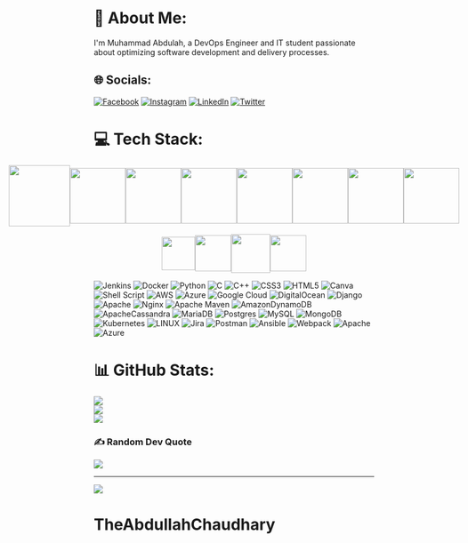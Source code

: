 # 💫 About Me:
I'm Muhammad Abdulah, a DevOps Engineer and IT student passionate about optimizing software development and delivery processes.


## 🌐 Socials:
[![Facebook](https://img.shields.io/badge/Facebook-%231877F2.svg?logo=Facebook&logoColor=white)](https://facebook.com/theabdullahchaudhary) [![Instagram](https://img.shields.io/badge/Instagram-%23E4405F.svg?logo=Instagram&logoColor=white)](https://instagram.com/theabdullahchaudhary) [![LinkedIn](https://img.shields.io/badge/LinkedIn-%230077B5.svg?logo=linkedin&logoColor=white)](https://linkedin.com/in/in/muhammad-abdullah-devops-engineer/) [![Twitter](https://img.shields.io/badge/Twitter-%231DA1F2.svg?logo=Twitter&logoColor=white)](https://twitter.com/@theabdullahch) 

# 💻 Tech Stack:
<div style="display: flex; align-items: center; justify-content: center;">
    <a href="https://www.docker.com/" target="_blank">
        <img src="https://raw.githubusercontent.com/itsksaurabh/itsksaurabh/master/assets/docker.gif" height="110" />
    </a>
    <a href="https://aws.amazon.com/" target="_blank">
        <img src="https://raw.githubusercontent.com/itsksaurabh/itsksaurabh/master/assets/aws.gif" height="100" />
    </a>
    <a href="https://kubernetes.io/" target="_blank">
        <img src="https://raw.githubusercontent.com/itsksaurabh/itsksaurabh/master/assets/k8s.gif" height="100" />
    </a>
    <a href="https://www.terraform.io/" target="_blank">
        <img src="https://raw.githubusercontent.com/itsksaurabh/itsksaurabh/master/assets/terraform.gif" height="100" />
    </a>
    <a href="https://github.com/itsksaurabh/itsksaurabh/blob/master/assets/grafana.gif" target="_blank">
        <img src="https://github.com/itsksaurabh/itsksaurabh/blob/master/assets/grafana.gif?raw=true" height="100" />
    </a>
    <a href="https://github.com/itsksaurabh/itsksaurabh/blob/master/assets/helm.gif" target="_blank">
        <img src="https://github.com/itsksaurabh/itsksaurabh/blob/master/assets/helm.gif?raw=true" height="100" />
    </a>
    <a href="https://github.com/itsksaurabh/itsksaurabh/blob/master/assets/mongo.gif" target="_blank">
        <img src="https://github.com/itsksaurabh/itsksaurabh/blob/master/assets/mongo.gif?raw=true" height="100" />
    </a>
    <a href="https://github.com/itsksaurabh/itsksaurabh/blob/master/assets/prometheus.gif" target="_blank">
        <img src="https://github.com/itsksaurabh/itsksaurabh/blob/master/assets/prometheus.gif?raw=true" height="100" />
    </a>
</div>
<p style="display: flex; align-items: center; justify-content: center;">
    <a href="https://www.python.org/" target="_blank">
        <img src="https://media1.giphy.com/media/KAq5w47R9rmTuvWOWa/giphy.gif" height="60" />
    </a>
    <a href="https://docs.gitlab.com/ee/ci/" target="_blank">
        <img src="https://raw.githubusercontent.com/itsksaurabh/itsksaurabh/master/assets/cicd.gif" height="65" />
    </a>
    <a href="https://www.w3.org/wiki/The_web_standards_model_-_HTML_CSS_and_JavaScript" target="_blank">
        <img src="https://raw.githubusercontent.com/itsksaurabh/itsksaurabh/master/assets/html-css-js.png" height="70" />
    </a>
    <a href="https://www.digitalocean.com/" target="_blank">
        <img src="https://raw.githubusercontent.com/itsksaurabh/itsksaurabh/master/assets/do.gif" height="65" />
    </a>
</p>


![Jenkins](https://img.shields.io/badge/jenkins-%232C5263.svg?style=plastic&logo=jenkins&logoColor=white) ![Docker](https://img.shields.io/badge/docker-%230db7ed.svg?style=plastic&logo=docker&logoColor=white) ![Python](https://img.shields.io/badge/python-3670A0?style=plastic&logo=python&logoColor=ffdd54) ![C](https://img.shields.io/badge/c-%2300599C.svg?style=plastic&logo=c&logoColor=white) ![C++](https://img.shields.io/badge/c++-%2300599C.svg?style=plastic&logo=c%2B%2B&logoColor=white) ![CSS3](https://img.shields.io/badge/css3-%231572B6.svg?style=plastic&logo=css3&logoColor=white) ![HTML5](https://img.shields.io/badge/html5-%23E34F26.svg?style=plastic&logo=html5&logoColor=white) ![Canva](https://img.shields.io/badge/Canva-%2300C4CC.svg?style=plastic&logo=Canva&logoColor=white) ![Shell Script](https://img.shields.io/badge/shell_script-%23121011.svg?style=plastic&logo=gnu-bash&logoColor=white) ![AWS](https://img.shields.io/badge/AWS-%23FF9900.svg?style=plastic&logo=amazon-aws&logoColor=white) ![Azure](https://img.shields.io/badge/azure-%230072C6.svg?style=plastic&logo=azure-devops&logoColor=white) ![Google Cloud](https://img.shields.io/badge/Google%20Cloud-%234285F4.svg?style=plastic&logo=google-cloud&logoColor=white) ![DigitalOcean](https://img.shields.io/badge/DigitalOcean-%230167ff.svg?style=plastic&logo=digitalOcean&logoColor=white) ![Django](https://img.shields.io/badge/django-%23092E20.svg?style=plastic&logo=django&logoColor=white) ![Apache](https://img.shields.io/badge/apache-%23D42029.svg?style=plastic&logo=apache&logoColor=white) ![Nginx](https://img.shields.io/badge/nginx-%23009639.svg?style=plastic&logo=nginx&logoColor=white) ![Apache Maven](https://img.shields.io/badge/Apache%20Maven-C71A36?style=plastic&logo=Apache%20Maven&logoColor=white) ![AmazonDynamoDB](https://img.shields.io/badge/Amazon%20DynamoDB-4053D6?style=plastic&logo=Amazon%20DynamoDB&logoColor=white) ![ApacheCassandra](https://img.shields.io/badge/cassandra-%231287B1.svg?style=plastic&logo=apache-cassandra&logoColor=white) ![MariaDB](https://img.shields.io/badge/MariaDB-003545?style=plastic&logo=mariadb&logoColor=white) ![Postgres](https://img.shields.io/badge/postgres-%23316192.svg?style=plastic&logo=postgresql&logoColor=white) ![MySQL](https://img.shields.io/badge/mysql-%2300f.svg?style=plastic&logo=mysql&logoColor=white) ![MongoDB](https://img.shields.io/badge/MongoDB-%234ea94b.svg?style=plastic&logo=mongodb&logoColor=white) ![Kubernetes](https://img.shields.io/badge/kubernetes-%23326ce5.svg?style=plastic&logo=kubernetes&logoColor=white) ![LINUX](https://img.shields.io/badge/Linux-FCC624?style=plastic&logo=linux&logoColor=black) ![Jira](https://img.shields.io/badge/jira-%230A0FFF.svg?style=plastic&logo=jira&logoColor=white) ![Postman](https://img.shields.io/badge/Postman-FF6C37?style=plastic&logo=postman&logoColor=white) ![Ansible](https://img.shields.io/badge/ansible-%231A1918.svg?style=plastic&logo=ansible&logoColor=white) ![Webpack](https://img.shields.io/badge/webpack-%238DD6F9.svg?style=plastic&logo=webpack&logoColor=black) ![Apache](https://img.shields.io/badge/apache-%23D42029.svg?style=plastic&logo=apache&logoColor=white) ![Azure](https://img.shields.io/badge/azure-%230072C6.svg?style=plastic&logo=azure-devops&logoColor=white)
# 📊 GitHub Stats:
![](https://github-readme-stats.vercel.app/api?username=Uzair_Sheikh&theme=dark&hide_border=false&include_all_commits=true&count_private=true)<br/>
![](https://github-readme-streak-stats.herokuapp.com/?user=Uzair_Sheikh&theme=dark&hide_border=false)<br/>
![](https://github-readme-stats.vercel.app/api/top-langs/?username=Uzair_Sheikh&theme=dark&hide_border=false&include_all_commits=true&count_private=true&layout=compact)

### ✍️ Random Dev Quote
![](https://quotes-github-readme.vercel.app/api?type=horizontal&theme=tokyonight)



---
[![](https://visitcount.itsvg.in/api?id=Uzair153&label=Profile%20Views138&color=1&icon=0&pretty=false)](https://visitcount.itsvg.in)
<!-- Proudly created with GPRM ( https://gprm.itsvg.in ) -->
# TheAbdullahChaudhary
